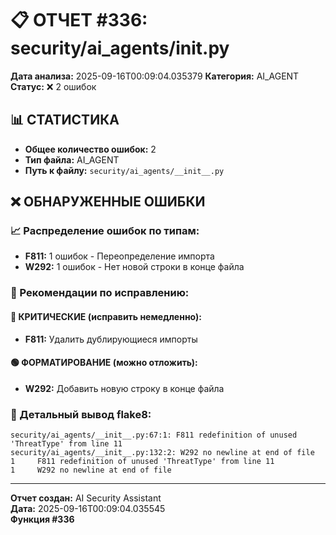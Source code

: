 # 📋 ОТЧЕТ #336: security/ai_agents/__init__.py

**Дата анализа:** 2025-09-16T00:09:04.035379
**Категория:** AI_AGENT
**Статус:** ❌ 2 ошибок

## 📊 СТАТИСТИКА

- **Общее количество ошибок:** 2
- **Тип файла:** AI_AGENT
- **Путь к файлу:** `security/ai_agents/__init__.py`

## ❌ ОБНАРУЖЕННЫЕ ОШИБКИ

### 📈 Распределение ошибок по типам:

- **F811:** 1 ошибок - Переопределение импорта
- **W292:** 1 ошибок - Нет новой строки в конце файла

### 🎯 Рекомендации по исправлению:

#### 🔴 КРИТИЧЕСКИЕ (исправить немедленно):
- **F811:** Удалить дублирующиеся импорты

#### 🟢 ФОРМАТИРОВАНИЕ (можно отложить):
- **W292:** Добавить новую строку в конце файла

### 📝 Детальный вывод flake8:

```
security/ai_agents/__init__.py:67:1: F811 redefinition of unused 'ThreatType' from line 11
security/ai_agents/__init__.py:132:2: W292 no newline at end of file
1     F811 redefinition of unused 'ThreatType' from line 11
1     W292 no newline at end of file

```

---
**Отчет создан:** AI Security Assistant  
**Дата:** 2025-09-16T00:09:04.035545  
**Функция #336**
